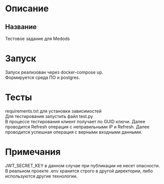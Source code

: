 # Описание

## Название

Тестовое задание для Medods

# Запуск

Запуск реализован через docker-compose up.\
Формируется среда ПО и postgres.

# Тесты

requirements.txt для установки зависимостей\
Для тестирования запустить файл test.py\
В процессе тестирования клиент получает по GUID ключи. Далее проводится Refresh операция с неправильными IP и Refresh. Далее проводится успешная операция с верными входными данными.

# Примечания

JWT_SECRET_KEY в данном случае при публикации не несет опасности. В реальном проекте .env хранится строго в другой директории, либо используются другие технологии.